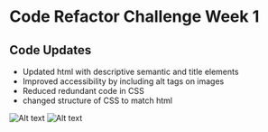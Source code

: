# Code Refactor Challenge Week 1

## Code Updates 
* Updated html with descriptive semantic  and title elements
* Improved accessibility by including alt tags on images
* Reduced redundant code in CSS
* changed structure of CSS to match html 

![Alt text](relative/images/horiseon-screenshot.jpg?raw=true "Title")
![Alt text](https://github.com/JHESSLER11/Horiseon-Week-1/blob/main/assets/images/Horiseon-screenshot.png)
